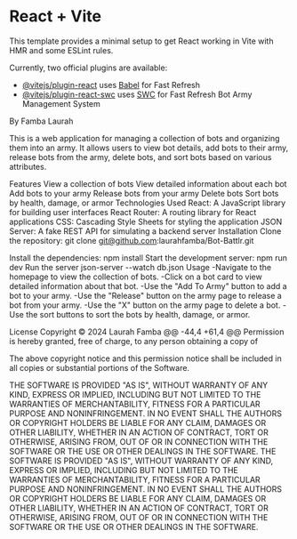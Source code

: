 # React + Vite

This template provides a minimal setup to get React working in Vite with HMR and some ESLint rules.

Currently, two official plugins are available:

- [@vitejs/plugin-react](https://github.com/vitejs/vite-plugin-react/blob/main/packages/plugin-react/README.md) uses [Babel](https://babeljs.io/) for Fast Refresh
- [@vitejs/plugin-react-swc](https://github.com/vitejs/vite-plugin-react-swc) uses [SWC](https://swc.rs/) for Fast Refresh
Bot Army Management System

By Famba Laurah

This is a web application for managing a collection of bots and organizing them into an army. It allows users to view bot details, add bots to their army, release bots from the army, delete bots, and sort bots based on various attributes.

Features
View a collection of bots
View detailed information about each bot
Add bots to your army
Release bots from your army
Delete bots
Sort bots by health, damage, or armor
Technologies Used
React: A JavaScript library for building user interfaces
React Router: A routing library for React applications
CSS: Cascading Style Sheets for styling the application
JSON Server: A fake REST API for simulating a backend server
Installation
Clone the repository:
git clone git@github.com:laurahfamba/Bot-Battlr.git



Install the dependencies:
npm install
Start the development server:
npm run dev
Run the server
json-server --watch db.json
Usage
-Navigate to the homepage to view the collection of bots. -Click on a bot card to view detailed information about that bot. -Use the "Add To Army" button to add a bot to your army. -Use the "Release" button on the army page to release a bot from your army. -Use the "X" button on the army page to delete a bot. -Use the sort buttons to sort the bots by health, damage, or armor.

License
Copyright © 2024 Laurah Famba
 @@ -44,4 +61,4 @@ Permission is hereby granted, free of charge, to any person obtaining a copy of

The above copyright notice and this permission notice shall be included in all copies or substantial portions of the Software.

THE SOFTWARE IS PROVIDED "AS IS", WITHOUT WARRANTY OF ANY KIND, EXPRESS OR IMPLIED, INCLUDING BUT NOT LIMITED TO THE WARRANTIES OF MERCHANTABILITY, FITNESS FOR A PARTICULAR PURPOSE AND NONINFRINGEMENT. IN NO EVENT SHALL THE AUTHORS OR COPYRIGHT HOLDERS BE LIABLE FOR ANY CLAIM, DAMAGES OR OTHER LIABILITY, WHETHER IN AN ACTION OF CONTRACT, TORT OR OTHERWISE, ARISING FROM, OUT OF OR IN CONNECTION WITH THE SOFTWARE OR THE USE OR OTHER DEALINGS IN THE SOFTWARE. THE SOFTWARE IS PROVIDED "AS IS", WITHOUT WARRANTY OF ANY KIND, EXPRESS OR IMPLIED, INCLUDING BUT NOT LIMITED TO THE WARRANTIES OF MERCHANTABILITY, FITNESS FOR A PARTICULAR PURPOSE AND NONINFRINGEMENT. IN NO EVENT SHALL THE AUTHORS OR COPYRIGHT HOLDERS BE LIABLE FOR ANY CLAIM, DAMAGES OR OTHER LIABILITY, WHETHER IN AN ACTION OF CONTRACT, TORT OR OTHERWISE, ARISING FROM, OUT OF OR IN CONNECTION WITH THE SOFTWARE OR THE USE OR OTHER DEALINGS IN THE SOFTWARE.